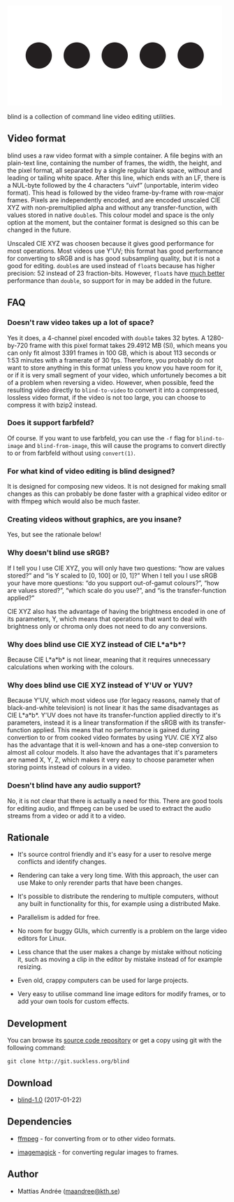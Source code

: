 ![blind](blind.svg)

blind is a collection of command line video editing utilities.

Video format
------------

blind uses a raw video format with a simple container. A
file begins with an plain-text line, containing the
number of frames, the width, the height, and the pixel
format, all separated by a single regular blank space,
without and leading or tailing white space. After this
line, which ends with an LF, there is a NUL-byte
followed by the 4 characters “uivf” (unportable, interim
video format). This head is followed by the video
frame-by-frame with row-major frames. Pixels are
independently encoded, and are encoded unscaled CIE XYZ
with non-premultiplied alpha and without any
transfer-function, with values stored in native `double`s.
This colour model and space is the only option at the
moment, but the container format is designed so this can
be changed in the future.

Unscaled CIE XYZ was choosen because it gives good
performance for most operations. Most videos use Y'UV;
this format has good performance for converting to sRGB
and is has good subsampling quality, but it is not a
good for editing. `double`s are used instead of `float`s
because has higher precision: 52 instead of 23
fraction-bits. However, `float`s have
[much better](http://www.tomshardware.com/reviews/geforce-gtx-titan-gk110-review,3438-3.html)
performance than `double`, so support for in may be
added in the future.

FAQ
---

### Doesn't raw video takes up a lot of space?

Yes it does, a 4-channel pixel encoded with `double`
takes 32 bytes. A 1280-by-720 frame with this pixel format
takes 29.4912 MB (SI), which means you can only fit almost
3391 frames in 100 GB, which is about 113 seconds or 1:53
minutes with a framerate of 30 fps. Therefore, you
probably do not want to store anything in this format
unless you know you have room for it, or if it is very
small segment of your video, which unfortunely becomes a
bit of a problem when reversing a video. However, when
possible, feed the resulting video directly to
`blind-to-video` to convert it into a compressed,
lossless video format, if the video is not too large, you
can choose to compress it with bzip2 instead.

### Does it support farbfeld?

Of course. If you want to use farbfeld, you can use
the `-f` flag for `blind-to-image` and `blind-from-image`,
this will cause the programs to convert directly to
or from farbfeld without using `convert(1)`.

### For what kind of video editing is blind designed?

It is designed for composing new videos. It is not
designed for making small changes as this can probably
be done faster with a graphical video editor or with
ffmpeg which would also be much faster.

### Creating videos without graphics, are you insane?

Yes, but see the rationale below!

### Why doesn't blind use sRGB?

If I tell you I use CIE XYZ, you will only have two
questions: “how are values stored?” and “is Y scaled
to [0, 100] or [0, 1]?” When I tell you I use sRGB
your have more questions: “do you support out-of-gamut
colours?”, “how are values stored?”, “which scale
do you use?”, and “is the transfer-function applied?”

CIE XYZ also has the advantage of having the brightness
encoded in one of its parameters, Y, which means that
operations that want to deal with brightness only or
chroma only does not need to do any conversions.

### Why does blind use CIE XYZ instead of CIE L\*a\*b\*?

Because CIE L\*a\*b\* is not linear, meaning that it
requires unnecessary calculations when working with
the colours.

### Why does blind use CIE XYZ instead of Y'UV or YUV?

Because Y'UV, which most videos use (for legacy
reasons, namely that of black-and-white television)
is not linear it has the same disadvantages as
CIE L\*a\*b\*. Y'UV does not have its transfer-function
applied directly to it's parameters, instead it is a
linear transformation if the sRGB with its
transfer-function applied. This means that no performance
is gained during convertion to or from cooked video
formates by using YUV. CIE XYZ also has the advantage
that it is well-known and has a one-step conversion
to almost all colour models. It also have the advantages
that it's parameters are named X, Y, Z, which makes it
very easy to choose parameter when storing points
instead of colours in a video.

### Doesn't blind have any audio support?

No, it is not clear that there is actually a need for
this. There are good tools for editing audio, and
ffmpeg can be used be used to extract the audio streams
from a video or add it to a video.

Rationale
---------

* It's source control friendly and it's easy for a user to
  resolve merge conflicts and identify changes.

* Rendering can take a very long time. With this approach,
  the user can use Make to only rerender parts that have
  been changes.

* It's possible to distribute the rendering to multiple
  computers, without any built in functionality for this,
  for example using a distributed Make.

* Parallelism is added for free.

* No room for buggy GUIs, which currently is a problem on
  the large video editors for Linux.

* Less chance that the user makes a change by mistake
  without noticing it, such as moving a clip in the editor
  by mistake instead of for example resizing.

* Even old, crappy computers can be used for large projects.

* Very easy to utilise command line image editors for modify
  frames, or to add your own tools for custom effects.

Development
-----------

You can browse its [source code repository](http://git.suckless.org/blind)
or get a copy using git with the following command:

	git clone http://git.suckless.org/blind

Download
--------

* [blind-1.0](http://dl.suckless.org/tools/blind-1.0.tar.gz) (2017-01-22)

Dependencies
------------

* [ffmpeg](https://www.ffmpeg.org/) - for converting from or to other video formats.

* [imagemagick](https://www.imagemagick.org/) - for converting regular images to frames.

Author
------

* Mattias Andrée (maandree@kth.se)
